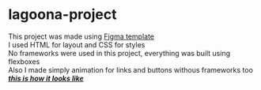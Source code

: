# lagoona-project
This project was made using <a href = 'https://www.figma.com/file/tjkkfkHDXlGscyVbS3emln/Lagoona?node-id=0%3A1&mode=dev'>Figma template</a>  
I used HTML for layout and CSS for styles  
No frameworks were used in this project, everything was built using flexboxes  
Also I made simply animation for links and buttons withous frameworks too  
<a href = 'https://lagoona-project.netlify.app/'> ___this is how it looks like___ </a>
